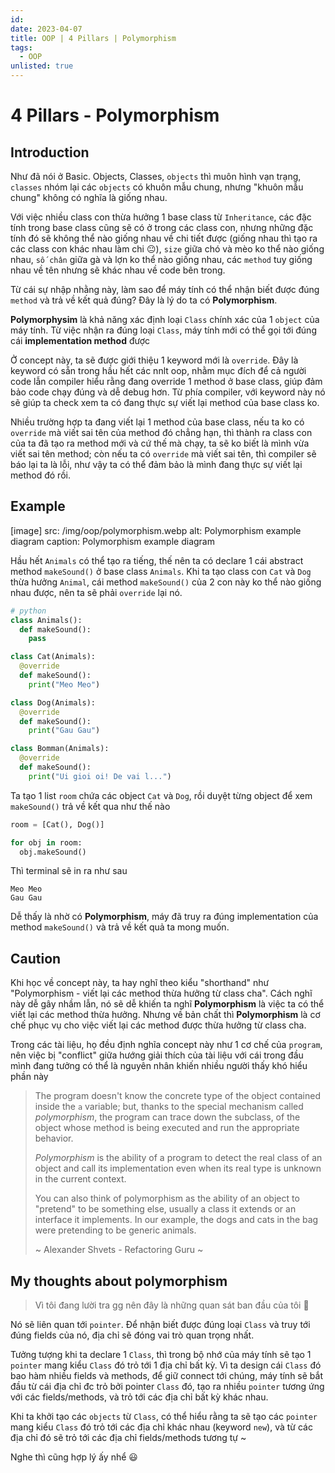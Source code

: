 ```yaml
---
id:
date: 2023-04-07
title: OOP | 4 Pillars | Polymorphism
tags:
  - OOP
unlisted: true
---
```


# 4 Pillars - Polymorphism

## Introduction

Như đã nói ở ⁠Basic. Objects, Classes, `objects` thì muôn hình vạn trạng, `classes` nhóm lại các `objects` có khuôn mẫu chung, nhưng "khuôn mẫu chung" không có nghĩa là giống nhau.

Với việc nhiều class con thừa hưởng 1 base class từ `Inheritance`, các đặc tính trong base class cũng sẽ có ở trong các class con, nhưng những đặc tính đó sẽ không thể nào giống nhau về chi tiết được (giống nhau thì tạo ra các class con khác nhau làm chi 😐), `size` giữa chó và mèo ko thể nào giống nhau, `số chân` giữa gà và lợn ko thể nào giống nhau, các `method` tuy giống nhau về tên nhưng sẽ khác nhau về code bên trong.

Từ cái sự nhập nhằng này, làm sao để máy tính có thể nhận biết được đúng `method` và trả về kết quả đúng? Đây là lý do ta có **Polymorphism**.

**Polymorphysim** là khả năng xác định loại `Class` chính xác của 1 `object` của máy tính. Từ việc nhận ra đúng loại `Class`, máy tính mới có thể gọi tới đúng cái **implementation method** được

Ở concept này, ta sẽ được giới thiệu 1 keyword mới là `override`. Đây là keyword có sẵn trong hầu hết các nnlt oop, nhằm mục đích để cả người code lẫn compiler hiểu rằng đang override 1 method ở base class, giúp đảm bảo code chạy đúng và dễ debug hơn. Từ phía compiler, với keyword này nó sẽ giúp ta check xem ta có đang thực sự viết lại method của base class ko.

Nhiều trường hợp ta đang viết lại 1 method của base class, nếu ta ko có `override` mà viết sai tên của method đó chẳng hạn, thì thành ra class con của ta đã tạo ra method mới và cứ thế mà chạy, ta sẽ ko biết là mình vừa viết sai tên method; còn nếu ta có `override` mà viết sai tên, thì compiler sẽ báo lại ta là lỗi, như vậy ta có thể đảm bảo là mình đang thực sự viết lại method đó rồi.

## Example

[image]
  src: /img/oop/polymorphism.webp
  alt: Polymorphism example diagram
  caption: Polymorphism example diagram

Hầu hết `Animals` có thể tạo ra tiếng, thế nên ta có declare 1 cái abstract method `makeSound()` ở base class `Animals`. Khi ta tạo class con `Cat` và `Dog` thừa hưởng `Animal`, cái method `makeSound()` của 2 con này ko thể nào giống nhau được, nên ta sẽ phải `override` lại nó.

```python
# python
class Animals():
  def makeSound():
    pass

class Cat(Animals):
  @override
  def makeSound():
    print("Meo Meo")

class Dog(Animals):
  @override
  def makeSound():
    print("Gau Gau")

class Bomman(Animals):
  @override
  def makeSound():
    print("Ui gioi oi! De vai l...")
```

Ta tạo 1 list `room` chứa các object `Cat` và `Dog`, rồi duyệt từng object để xem `makeSound()` trả về kết qua như thế nào

```python
room = [Cat(), Dog()]

for obj in room:
  obj.makeSound()
```

Thì terminal sẽ in ra như sau

```
Meo Meo
Gau Gau
```

Dễ thấy là nhờ có **Polymorphism**, máy đã truy ra đúng implementation của method `makeSound()` và trả về kết quả ta mong muốn.

## Caution

Khi học về concept này, ta hay nghĩ theo kiểu "shorthand" như "Polymorphism - viết lại các method thừa hưởng từ class cha". Cách nghĩ này dễ gây nhầm lẫn, nó sẽ dễ khiến ta nghĩ **Polymorphism** là việc ta có thể viết lại các method thừa hưởng. Nhưng về bản chất thì **Polymorphism** là cơ chế phục vụ cho việc viết lại các method được thừa hưởng từ class cha.

Trong các tài liệu, họ đều định nghĩa concept này như 1 cơ chế của `program`, nên việc bị "conflict" giữa hướng giải thích của tài liệu với cái trong đầu mình đang tưởng có thể là nguyên nhân khiến nhiều người thấy khó hiểu phần này

> The program doesn't know the concrete type of the object contained inside the `a` variable; but,
> thanks to the special mechanism called *polymorphism*, the program can trace down the subclass,
> of the object whose method is being executed and run the appropriate behavior.
>
> *Polymorphism* is the ability of a program to detect the real class of an object and call its
> implementation even when its real type is unknown in the current context.
>
> You can also think of polymorphism as the ability of an object to "pretend" to be something else,
> usually a class it extends or an interface it implements. In our example, the dogs and cats in
> the bag were pretending to be generic animals.
>
> ~ Alexander Shvets - Refactoring Guru ~

## My thoughts about polymorphism

> Vì tôi đang lười tra gg nên đây là những quan sát ban đầu của tôi 🐧

Nó sẽ liên quan tới `pointer`. Để nhận biết được đúng loại `Class` và truy tới đúng fields của nó, địa chỉ sẽ đóng vai trò quan trọng nhất.

Tưởng tượng khi ta declare 1 `Class`, thì trong bộ nhớ của máy tính sẽ tạo 1 `pointer` mang kiểu `Class` đó trỏ tới 1 địa chỉ bất kỳ. Vì ta design cái `Class` đó bao hàm nhiều fields và methods, để giữ connect tới chúng, máy tính sẽ bắt đầu từ cái địa chỉ đc trỏ bởi pointer `Class` đó, tạo ra nhiều `pointer` tương ứng với các fields/methods, và trỏ tới các địa chỉ bất kỳ khác nhau.

Khi ta khởi tạo các `objects` từ `Class`, có thể hiểu rằng ta sẽ tạo các `pointer` mang kiểu `Class` đó trỏ tới các địa chỉ khác nhau (keyword `new`), và từ các địa chỉ đó sẽ trỏ tới các địa chỉ fields/methods tương tự ~

Nghe thì cũng hợp lý ấy nhể 😃
